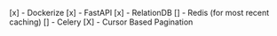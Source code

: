 [x] -  Dockerize
[x] - FastAPI
[x] - RelationDB
[] - Redis (for most recent caching)
[] - Celery
[X] - Cursor Based Pagination 